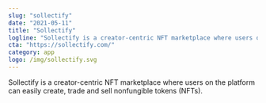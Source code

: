 ```yaml
---
slug: "sollectify"
date: "2021-05-11"
title: "Sollectify"
logline: "Sollectify is a creator-centric NFT marketplace where users on the platform can easily create, trade and sell non-fungible tokens (NFTs) for their unique digital items like artworks, game items and more."
cta: "https://sollectify.com/"
category: app
logo: /img/sollectify.svg
---
```


Sollectify is a creator-centric NFT marketplace where users on the platform can easily create, trade and sell nonfungible tokens (NFTs).
